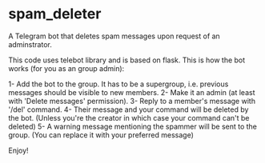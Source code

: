 # spam_deleter
A Telegram bot that deletes spam messages upon request of an adminstrator.

This code uses telebot library and is based on flask. This is how the bot works (for you as an group admin):

1- Add the bot to the group. It has to be a supergroup, i.e. previous messages should be visible to new members.
2- Make it an admin (at least with 'Delete messages' permission).
3- Reply to a member's message with '/del' command.
4- Their message and your command will be deleted by the bot. (Unless you're the creator in which case your command can't be deleted)
5- A warning message mentioning the spammer will be sent to the group. (You can replace it with your preferred message)

Enjoy!
